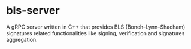 # bls-server
A gRPC server written in C++ that provides BLS (Boneh–Lynn–Shacham) signatures related functionalities like signing, verification and signatures aggregation.
